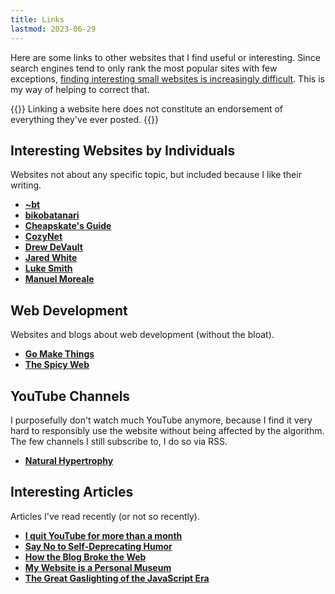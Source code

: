 ```yaml
---
title: Links
lastmod: 2023-06-29
---
```


Here are some links to other websites that I find useful or interesting. Since search engines tend to only rank the most popular sites with few exceptions, [finding interesting small websites is increasingly difficult](/blog/discoverability/). This is my way of helping to correct that.

{{<note title="Disclaimer">}}
Linking a website here does not constitute an endorsement of everything they've ever posted.
{{</note>}}

## Interesting Websites by Individuals

Websites not about any specific topic, but included because I like their writing. 

- **[~bt](https://bt.ht/)**
- **[bikobatanari](https://www.bikobatanari.art/)**
- **[Cheapskate's Guide](https://cheapskatesguide.org/)**
- **[CozyNet](https://www.cozynet.org/)**
- **[Drew DeVault](https://drewdevault.com/)**
- **[Jared White](https://jaredwhite.com/)**
- **[Luke Smith](https://lukesmith.xyz/)**
- **[Manuel Moreale](https://manuelmoreale.com)**

## Web Development

Websites and blogs about web development (without the bloat).

- **[Go Make Things](https://gomakethings.com)**
- **[The Spicy Web](https://www.spicyweb.dev/)**

## YouTube Channels

I purposefully don't watch much YouTube anymore, because I find it very hard to responsibly use the website without being affected by the algorithm. The few channels I still subscribe to, I do so via RSS.

- **[Natural Hypertrophy](https://www.youtube.com/channel/UCG-3rEW4IrDNa7-9iGByc2A)**

## Interesting Articles

Articles I've read recently (or not so recently).

- **[I quit YouTube for more than a month](https://www.bikobatanari.art/posts/2022/i-quit-youtube)**
- **[Say No to Self-Deprecating Humor](https://denshi.org/blog/say-no-to-self-deprecating-humor/)**
- **[How the Blog Broke the Web](https://stackingthebricks.com/how-blogs-broke-the-web/)**
- **[My Website is a Personal Museum](https://www.bikobatanari.art/posts/2020/personal-museum)**
- **[The Great Gaslighting of the JavaScript Era](https://www.spicyweb.dev/the-great-gaslighting-of-the-js-age/)**
